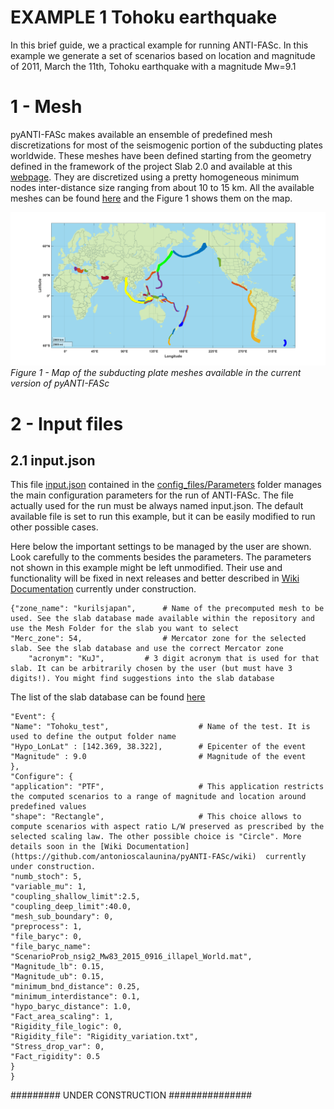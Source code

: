 # EXAMPLE 1 Tohoku earthquake

In this brief guide, we a practical example for running ANTI-FASc. 
In this example we generate a set of scenarios based on location and magnitude of 2011, March the 11th, Tohoku earthquake with a magnitude Mw=9.1


# 1 - Mesh

pyANTI-FASc makes available an ensemble of predefined mesh discretizations for most of the seismogenic portion of the subducting plates worldwide. These meshes have been defined starting from the geometry defined in the framework of the project Slab 2.0 and available at this [webpage](https://www.sciencebase.gov/catalog/item/5aa1b00ee4b0b1c392e86467). They are discretized using a pretty homogeneous minimum nodes inter-distance size ranging from about 10 to 15 km. All the available meshes can be found [here](https://github.com/antonioscalaunina/pyANTI-FASc/tree/main/utils/sz_slabs) and the Figure 1 shows them on the map.

![Map of the subducting plate meshes available in the current version of pyANTI-FASc](https://github.com/antonioscalaunina/pyANTI-FASc/blob/main/utils/sz_slabs/map_of_slabs.png)
*Figure 1 - Map of the subducting plate meshes available in the current version of pyANTI-FASc*


# 2 - Input files

## 2.1 input.json

This file [input.json](https://github.com/antonioscalaunina/pyANTI-FASc/tree/main/config_files/Parameters/input.json) contained in the [config_files/Parameters](https://github.com/antonioscalaunina/pyANTI-FASc/tree/main/config_files/Parameters) folder manages the main configuration parameters for the run of ANTI-FASc. The file actually used for the run must be always named input.json. The default available file is set to run this example, but it can be easily modified to run other possible cases.

Here below the important settings to be managed by the user are shown. Look carefully to the comments besides the parameters. The parameters not shown in this example might be left unmodified. Their use and functionality will be fixed in next releases and better described in [Wiki Documentation](https://github.com/antonioscalaunina/pyANTI-FASc/wiki) currently under construction.

	{"zone_name": "kurilsjapan",      # Name of the precomputed mesh to be used. See the slab database made available within the repository and use the Mesh Folder for the slab you want to select
	"Merc_zone": 54,                  # Mercator zone for the selected slab. See the slab database and use the correct Mercator zone 
    	"acronym": "KuJ",		  # 3 digit acronym that is used for that slab. It can be arbitrarily chosen by the user (but must have 3 digits!). You might find suggestions into the slab database 

The list of the slab database can be found [here](https://github.com/antonioscalaunina/pyANTI-FASc/blob/main/utils/sz_slabs/slabs_database) 
       	
	"Event": {
	"Name": "Tohoku_test",                    # Name of the test. It is used to define the output folder name
	"Hypo_LonLat" : [142.369, 38.322],        # Epicenter of the event
	"Magnitude" : 9.0                         # Magnitude of the event
	},
	"Configure": {
	"application": "PTF",                     # This application restricts the computed scenarios to a range of magnitude and location around predefined values
	"shape": "Rectangle",                     # This choice allows to compute scenarios with aspect ratio L/W preserved as prescribed by the selected scaling law. The other possible choice is "Circle". More details soon in the [Wiki Documentation](https://github.com/antonioscalaunina/pyANTI-FASc/wiki)  currently under construction.
	"numb_stoch": 5,
	"variable_mu": 1,
	"coupling_shallow_limit":2.5,
	"coupling_deep_limit":40.0,
	"mesh_sub_boundary": 0,
	"preprocess": 1,
	"file_baryc": 0,
	"file_baryc_name": "ScenarioProb_nsig2_Mw83_2015_0916_illapel_World.mat",
	"Magnitude_lb": 0.15,
	"Magnitude_ub": 0.15,
	"minimum_bnd_distance": 0.25,
	"minimum_interdistance": 0.1,
	"hypo_baryc_distance": 1.0,
	"Fact_area_scaling": 1,
	"Rigidity_file_logic": 0,
	"Rigidity_file": "Rigidity_variation.txt",
	"Stress_drop_var": 0,
	"Fact_rigidity": 0.5
	}
	}

######### UNDER CONSTRUCTION   ###############

   
